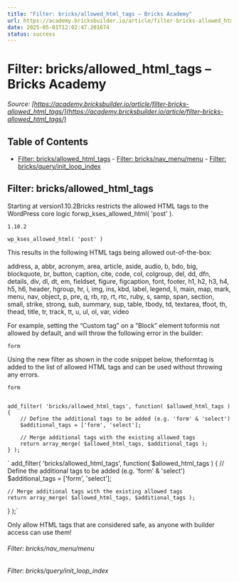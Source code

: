 ```yaml
---
title: "Filter: bricks/allowed_html_tags – Bricks Academy"
url: https://academy.bricksbuilder.io/article/filter-bricks-allowed_html_tags/
date: 2025-05-01T12:02:47.201674
status: success
---
```


# Filter: bricks/allowed_html_tags – Bricks Academy

*Source: [https://academy.bricksbuilder.io/article/filter-bricks-allowed_html_tags/](https://academy.bricksbuilder.io/article/filter-bricks-allowed_html_tags/)*

## Table of Contents

- [Filter: bricks/allowed_html_tags](#filter-bricksallowedhtmltags)
        - [Filter: bricks/nav_menu/menu](#filter-bricksnavmenumenu)
        - [Filter: bricks/query/init_loop_index](#filter-bricksqueryinitloopindex)

## Filter: bricks/allowed_html_tags

Starting at version1.10.2Bricks restricts the allowed HTML tags to the WordPress core logic forwp_kses_allowed_html( 'post' ).

`1.10.2`

`wp_kses_allowed_html( 'post' )`

This results in the following HTML tags being allowed out-of-the-box:

address, a, abbr, acronym, area, article, aside, audio, b, bdo, big, blockquote, br, button, caption, cite, code, col, colgroup, del, dd, dfn, details, div, dl, dt, em, fieldset, figure, figcaption, font, footer, h1, h2, h3, h4, h5, h6, header, hgroup, hr, i, img, ins, kbd, label, legend, li, main, map, mark, menu, nav, object, p, pre, q, rb, rp, rt, rtc, ruby, s, samp, span, section, small, strike, strong, sub, summary, sup, table, tbody, td, textarea, tfoot, th, thead, title, tr, track, tt, u, ul, ol, var, video

For example, setting the “Custom tag” on a “Block” element toformis not allowed by default, and will throw the following error in the builder:

`form`

Using the new filter as shown in the code snippet below, theformtag is added to the list of allowed HTML tags and can be used without throwing any errors.

`form`

```

add_filter( 'bricks/allowed_html_tags', function( $allowed_html_tags ) {
    // Define the additional tags to be added (e.g. 'form' & 'select')
    $additional_tags = ['form', 'select'];

    // Merge additional tags with the existing allowed tags
    return array_merge( $allowed_html_tags, $additional_tags );
} );
```

`
add_filter( 'bricks/allowed_html_tags', function( $allowed_html_tags ) {
    // Define the additional tags to be added (e.g. 'form' & 'select')
    $additional_tags = ['form', 'select'];

    // Merge additional tags with the existing allowed tags
    return array_merge( $allowed_html_tags, $additional_tags );
} );`

Only allow HTML tags that are considered safe, as anyone with builder access can use them!

###### Filter: bricks/nav_menu/menu

###### Filter: bricks/query/init_loop_index

